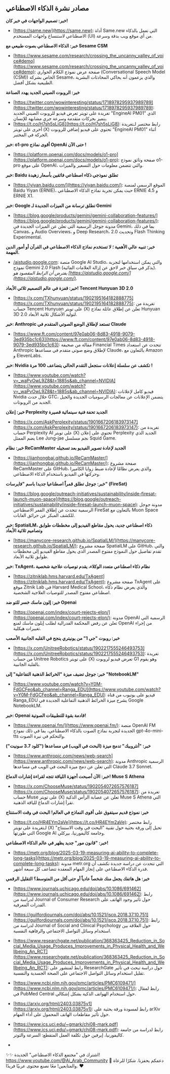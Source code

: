 ## مصادر نشرة الذكاء الاصطناعي

**خبر: تصميم الواجهات في خبر كان!**

*   [https://same.new](https://same.new):  أداة Same.new التي تعمل بالذكاء الاصطناعي لاستنساخ واجهات المستخدم (UI) من أي موقع ويب بدقة وسرعة.

**خبر: الذكاء الاصطناعي بصوت طبيعي مع Sesame CSM**

*   [https://www.sesame.com/research/crossing_the_uncanny_valley_of_voice#demo](https://www.sesame.com/research/crossing_the_uncanny_valley_of_voice#demo): صفحة عرض نموذج الكلام الحواري (Conversational Speech Model (CSM))  الخاص بشركة Sesame، والذي يزعمون أنه يحاكي المحادثات البشرية الطبيعية بشكل أفضل.

**خبر: الروبوت الصيني الجديد يهدد الصناعة**

*   [https://twitter.com/wowinteresting/status/1718978295937989789](https://twitter.com/wowinteresting/status/1718978295937989789): تغريدة على تويتر تعرض فيديو للروبوت الصيني الجديد "EngineAI PM01" الذي يتميز بحركات متقدمة وسرعة جري مشابهة للإنسان.
*   [https://t.co/H7sh5sLiG8](https://t.co/H7sh5sLiG8): رابط مختصر لـتغريدة أخرى على تويتر (X) تحتوي على فيديو إضافي للروبوت "EngineAI PM01" أثناء الحركة في المختبر.

**خبر:  o1-pro أقوى نماذج OpenAi حتى الآن !**

*   [https://platform.openai.com/docs/models/o1-pro](https://platform.openai.com/docs/models/o1-pro): صفحة وثائق نموذج o1-pro  على موقع OpenAI، والتي تتضمن معلومات حول التسعير والميزات.

**خبر: Baidu تطلق نموذجي ذكاء اصطناعي فائقين بأسعار زهيدة**

*   [https://yiyan.baidu.com/](https://yiyan.baidu.com/):  الموقع الرسمي لمنصة Baidu Yiyan (ERNIE)، حيث يمكن تجربة نماذج الذكاء الاصطناعي ERNIE 4.5 و ERNIE X1.

**خبر: Google تطلق ترسانة من الميزات الجديدة لـ Gemini**

*   [https://blog.google/products/gemini/gemini-collaboration-features/](https://blog.google/products/gemini/gemini-collaboration-features/):  مدونة جوجل الرسمية التي تعلن عن الميزات الجديدة في Gemini، بما في ذلك Canvas، و Audio Overviews، و Deep Research، وتحديث 2.0 Flash Thinking Experimental.

**خبر: تنبيه عالي الأهمية ؛ لا تستخدم نماذج الذكاء الاصطناعي في القرآن أو أمور الدين المهمة.**

*   [/aistudio.google.com](/aistudio.google.com):  منصة Google AI Studio، والتي يمكن استخدامها لتجربة نموذج Gemini 2.0 Flash (يذكر في سياق خبر لاحق عن إزالة العلامات المائية). *يفترض أن الرابط المقصود هو  [https://aistudio.google.com/](https://aistudio.google.com/).*

**خبر: قفزة في عالم التصميم ثلاثي الأبعاد! Tencent Hunyuan 3D 2.0**

*   [https://x.com/TXhunyuan/status/1902195164182888775](https://x.com/TXhunyuan/status/1902195164182888775): تغريدة من حساب Tencent Hunyuan على تويتر (X) تعلن عن إطلاق عائلة نماذج Hunyuan 3D 2.0 لتوليد الأشكال ثلاثية الأبعاد.

**خبر: Anthropic تستعد لإطلاق الوضع الصوتي المتقدم في Claude**

*   [https://www.ft.com/content/97e0ab06-8d83-4918-9079-3ed935bc1c63](https://www.ft.com/content/97e0ab06-8d83-4918-9079-3ed935bc1c63): مقالة من صحيفة Financial Times تتحدث عن استعداد Anthropic لإطلاق وضع صوتي متقدم في مساعدها Claude، بالتعاون مع Amazon و ElevenLabs.

**خبر: Nvidia تكشف عن سلسلة إعلانات ستجعل التقدم الحالي يتضاعف 100 مرة !**

*   [https://www.youtube.com/watch?v=_waPvOwL9Z8&t=1885s&ab_channel=NVIDIA](https://www.youtube.com/watch?v=_waPvOwL9Z8&t=1885s&ab_channel=NVIDIA):  فيديو كامل لإعلانات Nvidia خلال حدث GTC، يتضمن الإعلانات عن معالجات الرسوميات الجديدة والجيل الجديد من الروبوتات.

**خبر: إعلان Perplexity الجديد تحفة فنية سينمائية قصيرة**

*   [https://x.com/AskPerplexity/status/1901667206183973147](https://x.com/AskPerplexity/status/1901667206183973147): تغريدة من حساب Perplexity AI على تويتر (X) تحتوي على إعلان Perplexity الجديد الذي يضم الممثل Lee Jung-jae نجم مسلسل Squid Game.

**خبر: نظام ReCamMaster الجديد لإعادة تصوير الفيديو بعد تسجيله**

*   [https://jianhongbai.github.io/ReCamMaster/](https://jianhongbai.github.io/ReCamMaster/): صفحة مشروع ReCamMaster على GitHub، والذي يعرض نظامًا لإعادة ضبط زوايا الكاميرا وحركتها في الفيديو باستخدام الذكاء الاصطناعي.

**خبر: جوجل تطلق قمراً اصطناعيا جديدا باسم "فايرسات" (FireSat)**

*   [https://blog.google/outreach-initiatives/sustainability/inside-firesat-launch-muon-space](https://blog.google/outreach-initiatives/sustainability/inside-firesat-launch-muon-space): مدونة جوجل الرسمية تتحدث عن إطلاق القمر الاصطناعي FireSat بالتعاون مع Muon Space للكشف المبكر عن حرائق الغابات.

**خبر: SpatialLM، ذكاء اصطناعي جديد، يحول مقاطع الفيديو إلى مخططات طوابق وتصاميم ثلاثية الأبعاد**

*   [https://manycore-research.github.io/SpatialLM/](https://manycore-research.github.io/SpatialLM/): صفحة مشروع SpatialLM على GitHub، والتي تقدم تفاصيل حول النموذج مفتوح المصدر الذي يحول مقاطع الفيديو إلى مخططات طوابق ثلاثية الأبعاد.

**خبر: TxAgent، نظام ذكاء اصطناعي متعدد الوكلاء، يقدم توصيات علاجية شخصية**

*   [https://zitniklab.hms.harvard.edu/TxAgent](https://zitniklab.hms.harvard.edu/TxAgent): صفحة مشروع TxAgent على موقع Zitnik Lab في Harvard Medical School، والذي يعرض نظام ذكاء اصطناعي مفتوح المصدر للتوصيات العلاجية الشخصية.

**خبر: إلون ماسك خسر للتو ضد Openai**

*   [https://openai.com/index/court-rejects-elon/](https://openai.com/index/court-rejects-elon/):  مدونة OpenAI الرسمية التي تعلن عن رفض المحكمة الفدرالية لطلب إيلون ماسك لمنع OpenAI من إجراء تغييرات هيكلية.

**خبر: روبوت "جي 1" من يونيتري ينجح في القلبه الجانبية الأصعب**

*   [https://x.com/UnitreeRobotics/status/1902217555246493753](https://x.com/UnitreeRobotics/status/1902217555246493753): تغريدة من حساب Unitree Robotics على تويتر (X) تعرض فيديو لروبوت G1 وهو يقوم بالقلبة الجانبية.

**خبر: جوجل تضيف ميزة "الخرائط الذهنية التفاعلية" إلى "NotebookLM"**

*   [https://www.youtube.com/watch?v=Y0M-FdGCFeo&ab_channel=Ranga_EDU](https://www.youtube.com/watch?v=Y0M-FdGCFeo&ab_channel=Ranga_EDU):  فيديو على يوتيوب من قناة Ranga_EDU يشرح ميزة الخرائط الذهنية التفاعلية الجديدة في Google NotebookLM.

**خبر: Openai قادمة بقوة للتطبيقات الصوتية!**

*   [https://www.openai.fm/](https://www.openai.fm/): منصة OpenAI FM الجديدة لتجربة نماذج الصوت بالذكاء الاصطناعي، بما في ذلك نموذج gpt-4o-mini-tts والتحكم في نبرة الصوت.

**خبر: "أنثروبيك" تدمج ميزة (البحث في الويب) في مساعدها ("كلود 3.7 سونيت")**

*   [https://www.anthropic.com/news/web-search](https://www.anthropic.com/news/web-search):  مدونة Anthropic الرسمية التي تعلن عن دمج ميزة البحث في الويب في مساعدها Claude 3.7 Sonnet.

**خبر: الآن أصبحت أجهزة اللياقة تتجه لقراءة إشارات الدماغ! Muse S Athena**

*   [https://x.com/ChooseMuse/status/1902054072657576187](https://x.com/ChooseMuse/status/1902054072657576187): تغريدة من حساب Muse على تويتر (X) تعلن عن عصابة الرأس الذكية Muse S Athena التي تقرأ إشارات الدماغ للياقة الذهنية.

**خبر: نموذج قديم سيتفوق على أقوى النماذج في العالم! البحث في وقت الاستنتاج**

*   [https://t.co/HR4EYm2aVe](https://t.co/HR4EYm2aVe): رابط مختصر لـتغريدة على تويتر (X)  تحيل إلى ورقة بحثية حول تقنية "البحث في وقت الاستنتاج" التي طورتها Google AI وجامعة كاليفورنيا، بيركلي.

**خبر: "قانون مور" جديد يظهر في عالم الذكاء الاصطناعي!**

*   [https://metr.org/blog/2025-03-19-measuring-ai-ability-to-complete-long-tasks](https://metr.org/blog/2025-03-19-measuring-ai-ability-to-complete-long-tasks):  مدونة metr.org التي تتحدث عن دراسة جديدة تكشف أن قدرة الذكاء الاصطناعي على إنجاز المهام المعقدة تتضاعف كل سبعة أشهر.

**خبر: هل هاتفك يجعل منك شخصاً عادياً أو حتى أقل من المتوسط؟ التقليل الرقمي**

*   [https://www.journals.uchicago.edu/doi/abs/10.1086/691462](https://www.journals.uchicago.edu/doi/abs/10.1086/691462):  رابط لدراسة من Journal of Consumer Research حول تأثير وجود الهاتف على القدرات المعرفية.
*   [https://guilfordjournals.com/doi/abs/10.1521/jscp.2018.37.10.751](https://guilfordjournals.com/doi/abs/10.1521/jscp.2018.37.10.751): رابط لدراسة من Journal of Social and Clinical Psychology حول العلاقة بين استخدام وسائل التواصل الاجتماعي والرفاهية النفسية.
*   [https://www.researchgate.net/publication/368363425_Reduction_in_Social_Media_Usage_Produces_Improvements_in_Physical_Health_and_Wellbeing_An_RCT](https://www.researchgate.net/publication/368363425_Reduction_in_Social_Media_Usage_Produces_Improvements_in_Physical_Health_and_Wellbeing_An_RCT): رابط لمنشور على ResearchGate حول دراسة تبحث في تأثير تقليل استخدام وسائل التواصل الاجتماعي على الصحة الجسدية والنفسية.
*   [https://www.ncbi.nlm.nih.gov/pmc/articles/PMC6109471/](https://www.ncbi.nlm.nih.gov/pmc/articles/PMC6109471/): رابط لمقال في PubMed Central حول استخدام الهواتف الذكية بشكل إشكالي.
*   [https://arxiv.org/html/2403.03875v1](https://arxiv.org/html/2403.03875v1): رابط لمسودة ورقة بحثية على arXiv حول تأثير مقاطعات الهاتف المحمول على أداء المهام.
*   [https://www.ics.uci.edu/~gmark/chi08-mark.pdf](https://www.ics.uci.edu/~gmark/chi08-mark.pdf): رابط لدراسة من جامعة كاليفورنيا، إيرفين حول تكلفة العمل المتقطع: السرعة والتوتر.

*   
✨✨ اشترك في "مجتمع الذكاء الاصطناعي" الجديدة! 
https://www.youtube.com/@Ai_Arab_Community
🙏 دعمكم يحفزنا. شكرًا للرعاة والمتابعين! معًا نصنع محتوى عربيًا فريدًا. ❤️
